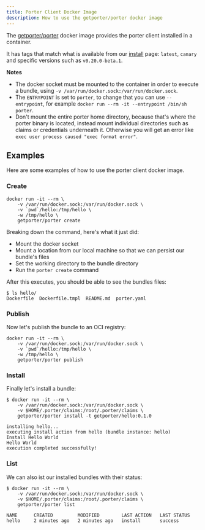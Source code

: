 ```yaml
---
title: Porter Client Docker Image
description: How to use the getporter/porter docker image
---
```


The [getporter/porter][porter] docker image provides the porter client installed in a
container.

It has tags that match what is available from our [install](/install/) page:
`latest`, `canary` and specific versions such as `v0.20.0-beta.1`.

**Notes**

* The docker socket must be mounted to the container in order to execute a
  bundle, using `-v /var/run/docker.sock:/var/run/docker.sock`.
* The `ENTRYPOINT` is set to `porter`, to change that you can use 
  `--entrypoint`, for example `docker run --rm -it --entrypoint /bin/sh porter`. 
* Don't mount the entire porter home directory, because that's where the porter
  binary is located, instead mount individual directories such as claims or
  credentials underneath it. Otherwise you will get an error like 
  `exec user process caused "exec format error"`.

## Examples
Here are some examples of how to use the porter client docker image.

### Create
```
docker run -it --rm \
    -v /var/run/docker.sock:/var/run/docker.sock \
    -v `pwd`/hello:/tmp/hello \
    -w /tmp/hello \
    getporter/porter create
```

Breaking down the command, here's what it just did:

* Mount the docker socket
* Mount a location from our local machine so that we can persist our bundle's files
* Set the working directory to the bundle directory
* Run the `porter create` command

After this executes, you should be able to see the bundles files:

```
$ ls hello/
Dockerfile  Dockerfile.tmpl  README.md	porter.yaml
```

### Publish
Now let's publish the bundle to an OCI registry:

```
docker run -it --rm \
    -v /var/run/docker.sock:/var/run/docker.sock \
    -v `pwd`/hello:/tmp/hello \
    -w /tmp/hello \
    getporter/porter publish
```

### Install
Finally let's install a bundle:

```
$ docker run -it --rm \
    -v /var/run/docker.sock:/var/run/docker.sock \
    -v $HOME/.porter/claims:/root/.porter/claims \
    getporter/porter install -t getporter/hello:0.1.0

installing hello...
executing install action from hello (bundle instance: hello)
Install Hello World
Hello World
execution completed successfully!
```

### List
We can also ist our installed bundles with their status:

```
$ docker run -it --rm \
    -v /var/run/docker.sock:/var/run/docker.sock \
    -v $HOME/.porter/claims:/root/.porter/claims \
    getporter/porter list

NAME      CREATED         MODIFIED        LAST ACTION   LAST STATUS
hello     2 minutes ago   2 minutes ago   install       success
```

[porter]: https://hub.docker.com/r/getporter/porter/tags